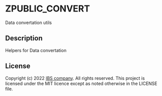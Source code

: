 # ZPUBLIC_CONVERT
Data convertation utils

## Description

Helpers for Data convertation

## License

Copyright (c) 2022 [IBS company](https://ibs.ru/). All rights reserved. This project is licensed under the MIT licence except as noted otherwise in the LICENSE file.
